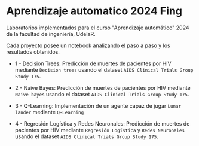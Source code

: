 # Aprendizaje automatico 2024 Fing

Laboratorios implementados para el curso "Aprendizaje automático" 2024 de la facultad de ingeniería, UdelaR.

Cada proyecto posee un notebook analizando el paso a paso y los resultados obtenidos.

- 1 - Decision Trees: Predicción de muertes de pacientes por HIV mediante `Decision trees` usando el dataset `AIDS Clinical Trials Group Study 175`.

- 2 - Naive Bayes: Predicción de muertes de pacientes por HIV mediante `Naive bayes` usando el dataset `AIDS Clinical Trials Group Study 175`.

- 3 - Q-Learning: Implementación de un agente capaz de jugar `Lunar lander` mediante `Q-Learning`

- 4 - Regresión Logística y Redes Neuronales: Predicción de muertes de pacientes por HIV mediante `Regresión Logística` y `Redes Neuronales` usando el dataset `AIDS Clinical Trials Group Study 175`.
